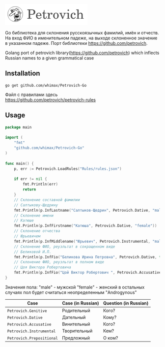 ![Petrovich](petrovich.png)

Go библиотека для склонения русскоязычных фамилий, имён и отчеств. На вход ФИО в именительном падеже, на выходе
склоненное значение в указанном падеже. Порт библиотеки https://github.com/petrovich.

Golang port of petrovich library(https://github.com/petrovich) which inflects Russian names to a given grammatical case

## Installation

```
go get github.com/whimax/Petrovich-Go
```

Файл с правилами здесь  
https://github.com/petrovich/petrovich-rules
## Usage

```go
package main

import (
	"fmt"
	"github.com/whimax/Petrovich-Go"
)

func main() {
	p, err := Petrovich.LoadRules("Rules/rules.json")

	if err != nil {
		fmt.Println(err)
		return
	}
	// Склонение составной фамилии
	// Салтыкову-Щедрину
	fmt.Println(p.InfLastname("Салтыков-Щедрин", Petrovich.Dative, "male"))
	// Склонение имени
	// Катюше
	fmt.Println(p.InfFirstname("Катюша", Petrovich.Dative, "female"))
	// Склонение отчества
	// Юрьевичем
	fmt.Println(p.InfMiddlename("Юрьевич", Petrovich.Instrumental, "male"))
	// Склонение ФИО, реузльтат в сокращенном виде
	// Беликовой И.П.
	fmt.Println(p.InfFio("Беликова Ирина Петровна", Petrovich.Dative, true))
	// Склонение ФИО, реузльтат в полном виде
	// Цоя Виктора Робертовича
	fmt.Println(p.InfFio("Цой Виктор Робертович ", Petrovich.Accusative, false))
}
```

Значения пола:
    "male" - мужской
    "female" - женский
    в остальных случаях пол будет считаться неопределенным "Androgynous"


| Case                      | Case (in Russian) | Question (in Russian)  |
|---------------------------|-------------------|------------------------|
| `Petrovich.Genitive`      | Родительный       | Кого?                  |
| `Petrovich.Dative`        | Дательный         | Кому?                  |
| `Petrovich.Accusative`    | Винительный       | Кого?                  |
| `Petrovich.Instrumental`  | Творительный      | Кем?                   |
| `Petrovich.Prepositional` | Предложный        | О ком?                 |

